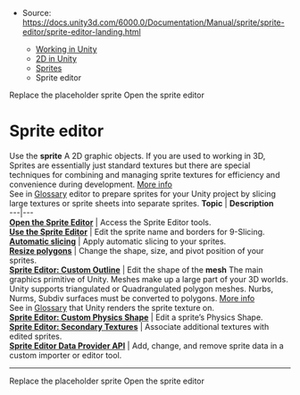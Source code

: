 * Source: https://docs.unity3d.com/6000.0/Documentation/Manual/sprite/sprite-editor/sprite-editor-landing.html

  * [Working in Unity](https://docs.unity3d.com/6000.0/Documentation/Manual/working-in-unity.html)
  * [2D in Unity](https://docs.unity3d.com/6000.0/Documentation/Manual/Unity2D.html)
  * [Sprites](https://docs.unity3d.com/6000.0/Documentation/Manual/sprite/sprite-landing.html)
  * Sprite editor


[](https://docs.unity3d.com/6000.0/Documentation/Manual/sprite/placeholder/replace-placeholder-sprite.html)
Replace the placeholder sprite
[](https://docs.unity3d.com/6000.0/Documentation/Manual/sprite/sprite-editor/open-sprite-editor.html)
Open the sprite editor
# Sprite editor
Use the **sprite** A 2D graphic objects. If you are used to working in 3D, Sprites are essentially just standard textures but there are special techniques for combining and managing sprite textures for efficiency and convenience during development. [More info](https://docs.unity3d.com/6000.0/Documentation/Manual/sprite/sprite-landing.html)  
See in [Glossary](https://docs.unity3d.com/6000.0/Documentation/Manual/Glossary.html#Sprite) editor to prepare sprites for your Unity project by slicing large textures or sprite sheets into separate sprites.
**Topic** | **Description**  
---|---  
[**Open the Sprite Editor**](https://docs.unity3d.com/6000.0/Documentation/Manual/sprite/sprite-editor/open-sprite-editor.html) | Access the Sprite Editor tools.  
[**Use the Sprite Editor**](https://docs.unity3d.com/6000.0/Documentation/Manual/sprite/sprite-editor/use-editor.html) | Edit the sprite name and borders for 9-Slicing.  
[**Automatic slicing**](https://docs.unity3d.com/6000.0/Documentation/Manual/sprite/sprite-editor/automatic-slicing.html) | Apply automatic slicing to your sprites.  
[**Resize polygons**](https://docs.unity3d.com/6000.0/Documentation/Manual/sprite/sprite-editor/resize-polygons.html) | Change the shape, size, and pivot position of your sprites.  
[**Sprite Editor: Custom Outline**](https://docs.unity3d.com/6000.0/Documentation/Manual/sprite/sprite-editor/custom-outline-editor/custom-outline-editor-landing.html) | Edit the shape of the **mesh** The main graphics primitive of Unity. Meshes make up a large part of your 3D worlds. Unity supports triangulated or Quadrangulated polygon meshes. Nurbs, Nurms, Subdiv surfaces must be converted to polygons. [More info](https://docs.unity3d.com/6000.0/Documentation/Manual/mesh.html)  
See in [Glossary](https://docs.unity3d.com/6000.0/Documentation/Manual/Glossary.html#Mesh) that Unity renders the sprite texture on.  
[**Sprite Editor: Custom Physics Shape**](https://docs.unity3d.com/6000.0/Documentation/Manual/sprite/sprite-editor/custom-physics-shape/custom-physics-shape-landing.html) | Edit a sprite’s Physics Shape.  
[**Sprite Editor: Secondary Textures**](https://docs.unity3d.com/6000.0/Documentation/Manual/sprite/sprite-editor/secondary-texture/secondary-texture-landing.html) | Associate additional textures with edited sprites.  
[**Sprite Editor Data Provider API**](https://docs.unity3d.com/6000.0/Documentation/Manual/sprite/sprite-editor/sprite-editor-data-provider-api.html) | Add, change, and remove sprite data in a custom importer or editor tool.  
* * *
[](https://docs.unity3d.com/6000.0/Documentation/Manual/sprite/placeholder/replace-placeholder-sprite.html)
Replace the placeholder sprite
[](https://docs.unity3d.com/6000.0/Documentation/Manual/sprite/sprite-editor/open-sprite-editor.html)
Open the sprite editor
